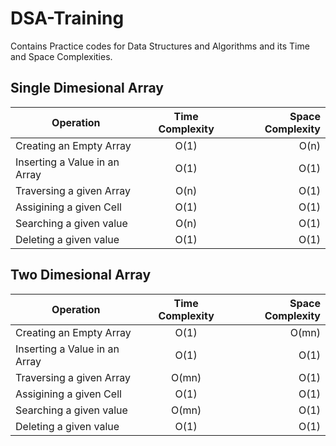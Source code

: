 # DSA-Training

Contains Practice codes for Data Structures and Algorithms and its Time and Space Complexities.

## Single Dimesional Array

| Operation                     | Time Complexity  | Space Complexity  |
| ------------------------------|:----------------:| -----------------:|
| Creating an Empty Array       | O(1)             | O(n)              |
| Inserting a Value in an Array | O(1)             | O(1)              |
| Traversing a given Array      | O(n)             | O(1)              |
| Assigining a given Cell       | O(1)             | O(1)              |
| Searching a given value       | O(n)             | O(1)              |
| Deleting a given value        | O(1)             | O(1)              |

## Two Dimesional Array

| Operation                     | Time Complexity  | Space Complexity  |
| ------------------------------|:----------------:| -----------------:|
| Creating an Empty Array       | O(1)             | O(mn)             |
| Inserting a Value in an Array | O(1)             | O(1)              |
| Traversing a given Array      | O(mn)            | O(1)              |
| Assigining a given Cell       | O(1)             | O(1)              |
| Searching a given value       | O(mn)            | O(1)              |
| Deleting a given value        | O(1)             | O(1)              |

